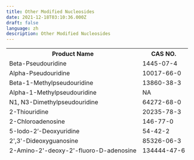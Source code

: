 ```yaml
---
title: Other Modified Nucleosides
date: 2021-12-18T03:10:36.000Z
draft: false
language: zh
description: Other Modified Nucleosides
---
```


<section class="lg:pb-24">
  <div class="max-w-screen-md px-4 mx-auto cmd:px-0">
<table class="border-collapse table-auto w-full text-sm">
<thead>
    <tr class="bg-slate-5">
        <th class="border dark:border-slate-600 font-medium p-4 pl-8 pt-3 pb-3 text-slate-400 dark:text-slate-200 text-left">Product Name</th>
        <th class="border dark:border-slate-600 font-medium p-4 pl-8 pt-3 pb-3 text-slate-400 dark:text-slate-200 text-left">CAS NO.</th>
    </tr>
    <thead>
    <tr>
        <td class="border border-slate-200 dark:border-slate-600 p-4 pl-8 text-slate-500 dark:text-slate-400">Beta-Pseudouridine</td>
        <td class="border border-slate-200 dark:border-slate-600 p-4 pl-8 text-slate-500 dark:text-slate-400">1445-07-4 </td>
    </tr>
    <tr>
        <td class="border border-slate-200 dark:border-slate-600 p-4 pl-8 text-slate-500 dark:text-slate-400">Alpha-Pseudouridine</td>
        <td class="border border-slate-200 dark:border-slate-600 p-4 pl-8 text-slate-500 dark:text-slate-400">10017-66-0 </td>
    </tr>
    <tr>
        <td class="border border-slate-200 dark:border-slate-600 p-4 pl-8 text-slate-500 dark:text-slate-400">Beta-1-Methylpseudouridine</td>
        <td class="border border-slate-200 dark:border-slate-600 p-4 pl-8 text-slate-500 dark:text-slate-400">13860-38-3</td>
    </tr>
    <tr>
        <td class="border border-slate-200 dark:border-slate-600 p-4 pl-8 text-slate-500 dark:text-slate-400">Alpha-1-Methylpseudouridine</td>
        <td class="border border-slate-200 dark:border-slate-600 p-4 pl-8 text-slate-500 dark:text-slate-400">NA </td>
    </tr>
    <tr>
        <td class="border border-slate-200 dark:border-slate-600 p-4 pl-8 text-slate-500 dark:text-slate-400">N1, N3-Dimethylpseudouridine</td>
        <td class="border border-slate-200 dark:border-slate-600 p-4 pl-8 text-slate-500 dark:text-slate-400">64272-68-0 </td>
    </tr>
    <tr>
        <td class="border border-slate-200 dark:border-slate-600 p-4 pl-8 text-slate-500 dark:text-slate-400">2-Thiouridine</td>
        <td class="border border-slate-200 dark:border-slate-600 p-4 pl-8 text-slate-500 dark:text-slate-400">20235-78-3 </td>
    </tr>
    <tr>
        <td class="border border-slate-200 dark:border-slate-600 p-4 pl-8 text-slate-500 dark:text-slate-400">2-Chloroadenosine</td>
        <td class="border border-slate-200 dark:border-slate-600 p-4 pl-8 text-slate-500 dark:text-slate-400">146-77-0</td>
    </tr>
    <tr>
        <td class="border border-slate-200 dark:border-slate-600 p-4 pl-8 text-slate-500 dark:text-slate-400">5-Iodo-2’-Deoxyuridine</td>
        <td class="border border-slate-200 dark:border-slate-600 p-4 pl-8 text-slate-500 dark:text-slate-400">54-42-2 </td>
    </tr>
    <tr>
        <td class="border border-slate-200 dark:border-slate-600 p-4 pl-8 text-slate-500 dark:text-slate-400">2',3'-Dideoxyguanosine</td>
        <td class="border border-slate-200 dark:border-slate-600 p-4 pl-8 text-slate-500 dark:text-slate-400">85326-06-3 </td>
    </tr>
    <tr>
        <td class="border border-slate-200 dark:border-slate-600 p-4 pl-8 text-slate-500 dark:text-slate-400">2-Amino-2'-deoxy-2'-fluoro-D-adenosine</td>
        <td class="border border-slate-200 dark:border-slate-600 p-4 pl-8 text-slate-500 dark:text-slate-400">134444-47-6 </td>
    </tr>
</table>

  </div>
</section>
